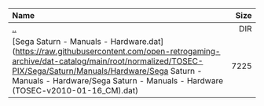 |Name|Size|
|:---|---:|
|[..](../index.html)|DIR|
|[Sega Saturn - Manuals - Hardware.dat](https://raw.githubusercontent.com/open-retrogaming-archive/dat-catalog/main/root/normalized/TOSEC-PIX/Sega/Saturn/Manuals/Hardware/Sega Saturn - Manuals - Hardware/Sega Saturn - Manuals - Hardware (TOSEC-v2010-01-16_CM).dat)|7225|
